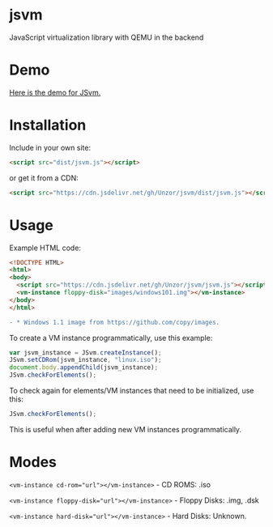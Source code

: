 # jsvm
JavaScript virtualization library with QEMU in the backend
# Demo
[Here is the demo for JSvm.](https://unzor.github.io/jsvm)
# Installation
Include in your own site:
```html
<script src="dist/jsvm.js"></script>
```
or get it from a CDN:
```html
<script src="https://cdn.jsdelivr.net/gh/Unzor/jsvm/dist/jsvm.js"></script>
```

# Usage
Example HTML code:
```html
<!DOCTYPE HTML>
<html>
<body>
  <script src="https://cdn.jsdelivr.net/gh/Unzor/jsvm/jsvm.js"></script>
  <vm-instance floppy-disk="images/windows101.img"></vm-instance>
</body>
</html>
```
```diff
- * Windows 1.1 image from https://github.com/copy/images.
```

To create a VM instance programmatically, use this example:
```javascript
var jsvm_instance = JSvm.createInstance();
JSvm.setCDRom(jsvm_instance, "linux.iso");
document.body.appendChild(jsvm_instance);
JSvm.checkForElements();
```
To check again for elements/VM instances that need to be initialized, use this:
```javascript
JSvm.checkForElements();
```
This is useful when after adding new VM instances programmatically.

# Modes

```<vm-instance cd-rom="url"></vm-instance>``` - CD ROMS: .iso

```<vm-instance floppy-disk="url"></vm-instance>``` - Floppy Disks: .img, .dsk

```<vm-instance hard-disk="url"></vm-instance>``` - Hard Disks: Unknown.

